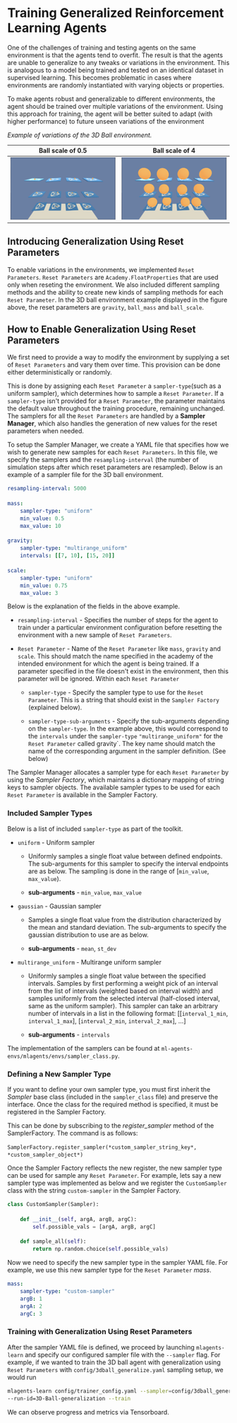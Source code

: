 # Training Generalized Reinforcement Learning Agents

One of the challenges of training and testing agents on the same
environment is that the agents tend to overfit. The result is that the
agents are unable to generalize to any tweaks or variations in the environment.
This is analogous to a model being trained and tested on an identical dataset
in supervised learning. This becomes problematic in cases where environments
are randomly instantiated with varying objects or properties.

To make agents robust and generalizable to different environments, the agent
should be trained over multiple variations of the environment. Using this approach
for training, the agent will be better suited to adapt (with higher performance)
to future unseen variations of the environment

_Example of variations of the 3D Ball environment._

Ball scale of 0.5          |  Ball scale of 4
:-------------------------:|:-------------------------:
![](images/3dball_small.png)  |  ![](images/3dball_big.png)

## Introducing Generalization Using Reset Parameters

To enable variations in the environments, we implemented `Reset Parameters`.
`Reset Parameters` are `Academy.FloatProperties` that are used only when
reseting the environment. We
also included different sampling methods and the ability to create new kinds of
sampling methods for each `Reset Parameter`. In the 3D ball environment example displayed
in the figure above, the reset parameters are `gravity`, `ball_mass` and `ball_scale`.


## How to Enable Generalization Using Reset Parameters

We first need to provide a way to modify the environment by supplying a set of `Reset Parameters`
and vary them over time. This provision can be done either deterministically or randomly.

This is done by assigning each `Reset Parameter` a `sampler-type`(such as a uniform sampler),
which determines how to sample a `Reset
Parameter`. If a `sampler-type` isn't provided for a
`Reset Parameter`, the parameter maintains the default value throughout the
training procedure, remaining unchanged. The samplers for all the `Reset Parameters`
are handled by a **Sampler Manager**, which also handles the generation of new
values for the reset parameters when needed.

To setup the Sampler Manager, we create a YAML file that specifies how we wish to
generate new samples for each `Reset Parameters`. In this file, we specify the samplers and the
`resampling-interval` (the number of simulation steps after which reset parameters are
resampled). Below is an example of a sampler file for the 3D ball environment.

```yaml
resampling-interval: 5000

mass:
    sampler-type: "uniform"
    min_value: 0.5
    max_value: 10

gravity:
    sampler-type: "multirange_uniform"
    intervals: [[7, 10], [15, 20]]

scale:
    sampler-type: "uniform"
    min_value: 0.75
    max_value: 3

```

Below is the explanation of the fields in the above example.

* `resampling-interval` - Specifies the number of steps for the agent to
train under a particular environment configuration before resetting the
environment with a new sample of `Reset Parameters`.

* `Reset Parameter` - Name of the `Reset Parameter` like `mass`, `gravity` and `scale`. This should match the name
specified in the academy of the intended environment for which the agent is
being trained. If a parameter specified in the file doesn't exist in the
environment, then this parameter will be ignored.  Within each `Reset Parameter`

    * `sampler-type` - Specify the sampler type to use for the `Reset Parameter`.
    This is a string that should exist in the `Sampler Factory` (explained
    below).

    * `sampler-type-sub-arguments` - Specify the sub-arguments depending on the `sampler-type`.
    In the example above, this would correspond to the `intervals`
    under the `sampler-type` `"multirange_uniform"` for the `Reset Parameter` called gravity`.
    The key name should match the name of the corresponding argument in the sampler definition.
    (See below)

The Sampler Manager allocates a sampler type for each `Reset Parameter` by using the *Sampler Factory*,
which maintains a dictionary mapping of string keys to sampler objects. The available sampler types
to be used for each `Reset Parameter` is available in the Sampler Factory.

### Included Sampler Types

Below is a list of included `sampler-type` as part of the toolkit.

* `uniform` - Uniform sampler
    *   Uniformly samples a single float value between defined endpoints.
        The sub-arguments for this sampler to specify the interval
        endpoints are as below. The sampling is done in the range of
        [`min_value`, `max_value`).

    * **sub-arguments** - `min_value`, `max_value`

* `gaussian` - Gaussian sampler
    *   Samples a single float value from the distribution characterized by
        the mean and standard deviation. The sub-arguments to specify the
        gaussian distribution to use are as below.

    * **sub-arguments** - `mean`, `st_dev`

* `multirange_uniform` - Multirange uniform sampler
    *   Uniformly samples a single float value between the specified intervals.
        Samples by first performing a weight pick of an interval from the list
        of intervals (weighted based on interval width) and samples uniformly
        from the selected interval (half-closed interval, same as the uniform
        sampler). This sampler can take an arbitrary number of intervals in a
        list in the following format:
    [[`interval_1_min`, `interval_1_max`], [`interval_2_min`, `interval_2_max`], ...]

    * **sub-arguments** - `intervals`

The implementation of the samplers can be found at `ml-agents-envs/mlagents/envs/sampler_class.py`.

### Defining a New Sampler Type

If you want to define your own sampler type, you must first inherit the *Sampler*
base class (included in the `sampler_class` file) and preserve the interface.
Once the class for the required method is specified, it must be registered in the Sampler Factory.

This can be done by subscribing to the *register_sampler* method of the SamplerFactory. The command
is as follows:

`SamplerFactory.register_sampler(*custom_sampler_string_key*, *custom_sampler_object*)`

Once the Sampler Factory reflects the new register, the new sampler type can be used for sample any
`Reset Parameter`. For example, lets say a new sampler type was implemented as below and we register
the `CustomSampler` class with the string `custom-sampler` in the Sampler Factory.

```python
class CustomSampler(Sampler):

    def __init__(self, argA, argB, argC):
        self.possible_vals = [argA, argB, argC]

    def sample_all(self):
        return np.random.choice(self.possible_vals)
```

Now we need to specify the new sampler type in the sampler YAML file. For example, we use this new
sampler type for the `Reset Parameter` *mass*.

```yaml
mass:
    sampler-type: "custom-sampler"
    argB: 1
    argA: 2
    argC: 3
```

### Training with Generalization Using Reset Parameters

After the sampler YAML file is defined, we proceed by launching `mlagents-learn` and specify
our configured sampler file with the `--sampler` flag. For example, if we wanted to train the
3D ball agent with generalization using `Reset Parameters` with `config/3dball_generalize.yaml`
sampling setup, we would run

```sh
mlagents-learn config/trainer_config.yaml --sampler=config/3dball_generalize.yaml
--run-id=3D-Ball-generalization --train
```

We can observe progress and metrics via Tensorboard.
